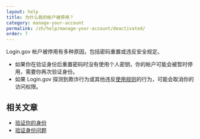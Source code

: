 ```yaml
---
layout: help
title: 为什么我的帐户被停用？
category: manage-your-account
permalink: /zh/help/manage-your-account/deactivated/
order: 7
---
```


Login.gov 帐户被停用有多种原因，包括密码重置或违反安全规定。

* 如果你在验证身份后重置密码时没有使用个人密钥，你的帐户可能会被暂时停用，需要你再次验证身份。
* 如果 Login.gov 探测到欺诈行为或其他违反[使用规则](/zh/policy/rules-of-use/)的行为，可能会取消你的访问权限。

## 相关文章

* [验证你的身份](/zh/help/verify-your-identity/overview/)
* [验证身份问题](#)
